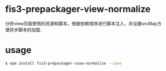# fis3-prepackager-view-normalize
分析view页面使用的资源和脚本，根据依赖顺序进行脚本注入，并设置srcMap方便异步脚本的加载.


# usage

```bash
$ npm install fis3-prepackager-view-normalize --save
```
